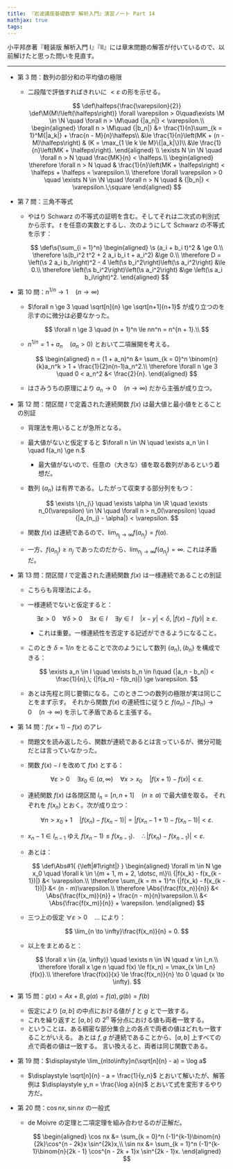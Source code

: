```yaml
---
title: 『岩波講座基礎数学 解析入門』演習ノート Part 14
mathjax: true
tags:
---
```


小平邦彦著『軽装版 解析入門 I』『II』には章末問題の解答が付いているので、以前解けたと思った問いを見直す。

----

* 第 3 問：数列の部分和の平均値の極限
  * 二段階で評価すればきれいに $< \varepsilon$ の形を示せる。

    $$
    \def\halfeps{\frac{\varepsilon}{2}}
    \def\M{M\!\left(\halfeps\right)}
    \forall \varepsilon > 0\quad\exists \M \in \N \quad \forall n > \M\quad {|a_n|} < \varepsilon.\\
    \begin{aligned}
    \forall n > \M\quad
    {|b_n|} &= \frac{1}{n}\sum_{k = 1}^M{|a_k|} + \frac{n - M}{n}\halfeps\\
    &\le \frac{1}{n}\left(MK + (n - M)\halfeps\right) & (K = \max_{1 \le k \le M}\{|a_k|\})\\
    &\le \frac{1}{n}\left(MK + \halfeps\right).
    \end{aligned}
    \\
    \exists N \in \N \quad \forall n > N \quad \frac{MK}{n} < \halfeps.\\
    \begin{aligned}
        \therefore \forall n > N \quad & \frac{1}{n}\left(MK + \halfeps\right) < \halfeps + \halfeps = \varepsilon.\\
        \therefore \forall \varepsilon > 0 \quad \exists N \in \N \quad \forall n > N \quad & {|b_n|} < \varepsilon.\;\square
    \end{aligned}
    $$

* 第 7 問：三角不等式
  * やはり Schwarz の不等式の証明を含む。そしてそれは二次式の判別式から示す。
    $t$ を任意の実数とするし、次のようにして Schwarz の不等式を示す：

    $$
    \def\s{\sum_{i = 1}^n}
    \begin{aligned}
    \s (a_i + b_i t)^2 & \ge 0.\\
    \therefore \s(b_i^2 t^2 + 2 a_i b_i t + a_i^2) &\ge 0.\\
    \therefore D = \left(\s 2 a_i b_i\right)^2 - 4 \left(\s b_i^2\right)\left(\s a_i^2\right) &\le 0.\\
    \therefore \left(\s b_i^2\right)\left(\s a_i^2\right) &\ge \left(\s a_i b_i\right)^2.
    \end{aligned}
    $$

* 第 10 問：$n^{1/n} \to 1 \quad (n \to \infty)$
  * $\forall n \ge 3 \quad \sqrt[n]{n} \ge \sqrt[n+1]{n+1}$ が成り立つのを示すのに微分は必要なかった。

    $$
    \forall n \ge 3 \quad (n + 1)^n \le nn^n = n^{n + 1}.\\
    $$

  * $n^{1/n} = 1 + a_n \quad (a_n > 0)$ とおいて二項展開を考える。

    $$
    \begin{aligned}
        n = (1 + a_n)^n &= \sum_{k = 0}^n \binom{n}{k}a_n^k > 1 + \frac{1}{2}n(n-1)a_n^2.\\
        \therefore \forall n \ge 3 \quad 0 < a_n^2 &< \frac{2}{n}.
    \end{aligned}
    $$

  * はさみうちの原理により $a_n \to 0 \quad (n \to \infty)$ だから主張が成り立つ。
* 第 12 問：閉区間 $I$ で定義された連続関数 $f(x)$ は最大値と最小値をとることの別証
  * 背理法を用いることが急所となる。
  * 最大値がないと仮定すると $\forall n \in \N \quad \exists a_n \in I \quad f(a_n) \ge n.$
    * 最大値がないので、任意の（大きな）値を取る数列があるという着想だ。
  * 数列 $\lbrace a_n\rbrace$ は有界である。したがって収束する部分列をもつ：

    $$
    \exists \{n_j\} \quad
    \exists \alpha \in \R \quad
    \exists n_0(\varepsilon) \in \N \quad
    \forall n > n_0(\varepsilon) \quad
    {|a_{n_j} - \alpha|} < \varepsilon.
    $$

  * 関数 $f(x)$ は連続であるので、$\displaystyle \lim_{n_j \to \infty}f(a_{n_j}) = f(\alpha).$
  * 一方、$f(a_{n_j}) \ge n_j$ であったのだから、$\displaystyle \lim_{n_j \to \infty}f(a_{n_j}) = \infty.$
    これは矛盾だ。
* 第 13 問：閉区間 $I$ で定義された連続関数 $f(x)$ は一様連続であることの別証
  * こちらも背理法による。
  * 一様連続でないと仮定すると：

    $$
    \exists \varepsilon > 0 \quad
    \forall \delta > 0 \quad
    \exists x \in I \quad \exists y \in I\quad
    {|x - y|} < \delta,\; {|f(x) - f(y)|} \ge \varepsilon.
    $$

    * これは重要。一様連続性を否定する記述ができるようになること。
  * このとき $\delta = 1/n$ をとることで次のようにして数列 $\lbrace a_n\rbrace, \lbrace b_n\rbrace$ を構成できる：

    $$
    \exists a_n \in I \quad \exists b_n \in I\quad
    {|a_n - b_n|} < \frac{1}{n},\; {|f(a_n) - f(b_n)|} \ge \varepsilon.
    $$

  * あとは先程と同じ要領になる。このとき二つの数列の極限が実は同じことをまず示す。
    それから関数 $f(x)$ の連続性に従うと $f(a_n) - f(b_n) \to 0 \quad (n \to \infty)$ を示して矛盾であると主張する。
* 第 14 問：$f(x + 1) - f(x)$ のアレ
  * 問題文を読み返したら、関数が連続であるとは言っているが、微分可能だとは言っていなかった。
  * 関数 $f(x) - l$ を改めて $f(x)$ とする：

    $$
    \forall \varepsilon > 0\quad
    \exists x_0 \in (a, \infty)\quad
    \forall x > x_0\quad
    {|f(x + 1) - f(x)|} < \varepsilon.
    $$

  * 連続関数 $f(x)$ は各閉区間 $I_n = {[n, n + 1]} \quad (n \ge a)$ で最大値を取る。
    それぞれを $f(x_n)$ とおく。次が成り立つ：

    $$
    \forall n > x_0 + 1\quad
    {|f(x_n) - f(x_n - 1)|} = {|f(x_n -1 + 1) - f(x_n - 1)|} < \varepsilon.
    $$

  * $x_n - 1 \in I_{n-1}$ ゆえ $f(x_n - 1) \le f(x_{n - 1}). \quad \therefore \lvert f(x_n) - f(x_{n-1})\rvert < \varepsilon.$
  * あとは：

    $$
    \def\Abs#1{ {\left|#1\right|} }
    \begin{aligned}
    \forall m \in N \ge x_0 \quad
    \forall k \in \{m + 1, m + 2, \dotsc, n\}\\
        {|f(x_k) - f(x_{k - 1})|} &< \varepsilon.\\
        \therefore \sum_{k = m + 1}^n {|f(x_k) - f(x_{k - 1})|} &< (n - m)\varepsilon.\\
        \therefore \Abs{\frac{f(x_n)}{n}} &< \Abs{\frac{f(x_m)}{n}} + \frac{n - m}{n}\varepsilon.\\
        &< \Abs{\frac{f(x_m)}{n}} + \varepsilon.
    \end{aligned}
    $$

  * 三つ上の仮定 $\forall \varepsilon > 0 \quad ...$ により：

    $$
    \lim_{n \to \infty}\frac{f(x_n)}{n} = 0.
    $$

  * 以上をまとめると：

    $$
    \forall x \in {(a, \infty)} \quad
    \exists n \in \N \quad
    x \in I_n.\\
    \therefore \forall x \ge n \quad f(x) \le f(x_n) = \max_{x \in I_n}{f(x)}.\\
    \therefore \frac{f(x)}{x} \le \frac{f(x_n)}{n} \to 0 \quad (x \to \infty).
    $$

* 第 15 問：$g(x) = Ax + B, g(a) = f(a), g(b) = f(b)$
  * 仮定により ${[a, b]}$ の中点における値が $f$ と $g$ とで一致する。
  * これを繰り返すと ${[a, b]}$ の $2^n$ 等分点における値も両者一致する。
  * ということは、ある稠密な部分集合上の各点で両者の値はどれも一致することがいえる。
    あとは $f, g$ が連続であることから、${[a, b]}$ 上すべての点で両者の値は一致する。
    言い換えると、両者は同じ関数である。
* 第 19 問：$\displaystyle \lim_{n\to\infty}n(\sqrt[n]{n} - a) = \log a$
  * $\displaystyle \sqrt[n]{n} - a = \frac{1}{y_n}$ とおいて解いたが、解答例は
    $\displaystyle y_n = \frac{\log a}{n}$ とおいて式を変形するやり方だ。
* 第 20 問：$\cos nx, \sin nx$ の一般式
  * de Moivre の定理と二項定理を組み合わせるのが正解だ。

    $$
    \begin{aligned}
        \cos nx &= \sum_{k = 0}^n (-1)^{k-1}\binom{n}{2k}\cos^{n - 2k}x \sin^{2k}x,\\
        \sin nx &= \sum_{k = 1}^n (-1)^{k-1}\binom{n}{2k - 1} \cos^{n - 2k + 1}x \sin^{2k - 1}x.
    \end{aligned}
    $$
